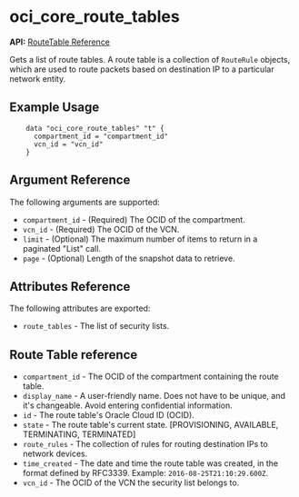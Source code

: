 # oci\_core\_route\_tables

**API:** [RouteTable Reference][c78b8cc0]

  [c78b8cc0]: https://docs.us-phoenix-1.oraclecloud.com/api/#/en/iaas/20160918/RouteTable/ "RouteTableReference"

Gets a list of route tables. A route table is a collection of `RouteRule` objects, which are used to route packets based on destination IP to a particular network entity.

## Example Usage

```
    data "oci_core_route_tables" "t" {
      compartment_id = "compartment_id"
      vcn_id = "vcn_id"
    }
```

## Argument Reference

The following arguments are supported:

* `compartment_id` - (Required) The OCID of the compartment.
* `vcn_id` - (Required) The OCID of the VCN.
* `limit` - (Optional) The maximum number of items to return in a paginated "List" call.
* `page` - (Optional) Length of the snapshot data to retrieve.

## Attributes Reference

The following attributes are exported:

* `route_tables` - The list of security lists.

## Route Table reference
* `compartment_id` - The OCID of the compartment containing the route table.
* `display_name` - A user-friendly name. Does not have to be unique, and it's changeable. Avoid entering confidential information.
* `id` - The route table's Oracle Cloud ID (OCID).
* `state` - The route table's current state. [PROVISIONING, AVAILABLE, TERMINATING, TERMINATED]
* `route_rules` - The collection of rules for routing destination IPs to network devices.
* `time_created` - The date and time the route table was created, in the format defined by RFC3339.  Example: `2016-08-25T21:10:29.600Z`.
* `vcn_id` - The OCID of the VCN the security list belongs to.
